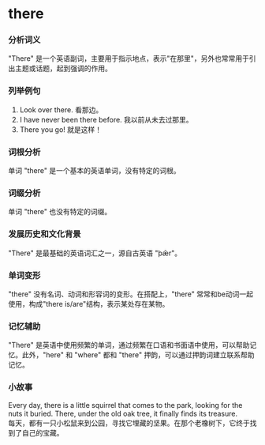 # there

### 分析词义

  

"There" 是一个英语副词，主要用于指示地点，表示"在那里"，另外也常常用于引出主题或话题，起到强调的作用。

  

### 列举例句

  

1.  Look over there. 看那边。
2.  I have never been there before. 我以前从未去过那里。
3.  There you go! 就是这样！

  

### 词根分析

  

单词 "there" 是一个基本的英语单词，没有特定的词根。

  

### 词缀分析

  

单词 "there" 也没有特定的词缀。

  

### 发展历史和文化背景

  

"There" 是最基础的英语词汇之一，源自古英语 "þǣr"。

  

### 单词变形

  

"there" 没有名词、动词和形容词的变形。在搭配上，"there" 常常和be动词一起使用，构成"there is/are"结构，表示某处存在某物。

  

### 记忆辅助

  

"There" 是英语中使用频繁的单词，通过频繁在口语和书面语中使用，可以帮助记忆。此外，"here" 和 "where" 都和 "there" 押韵，可以通过押韵词建立联系帮助记忆。

  

### 小故事

  

Every day, there is a little squirrel that comes to the park, looking for the nuts it buried. There, under the old oak tree, it finally finds its treasure.  
每天，都有一只小松鼠来到公园，寻找它埋藏的坚果。在那个老橡树下，它终于找到了自己的宝藏。
